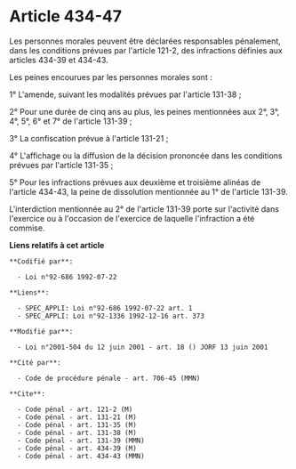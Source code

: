 # Article 434-47

Les personnes morales peuvent être déclarées responsables pénalement, dans les conditions prévues par l'article 121-2, des
infractions définies aux articles 434-39 et 434-43.

Les peines encourues par les personnes morales sont :

1° L'amende, suivant les modalités prévues par l'article 131-38 ;

2° Pour une durée de cinq ans au plus, les peines mentionnées aux 2°, 3°, 4°, 5°, 6° et 7° de l'article 131-39 ;

3° La confiscation prévue à l'article 131-21 ;

4° L'affichage ou la diffusion de la décision prononcée dans les conditions prévues par l'article 131-35 ;

5° Pour les infractions prévues aux deuxième et troisième alinéas de l'article 434-43, la peine de dissolution mentionnée au
1° de l'article 131-39.

L'interdiction mentionnée au 2° de l'article 131-39 porte sur l'activité dans l'exercice ou à l'occasion de l'exercice de
laquelle l'infraction a été commise.

**Liens relatifs à cet article**

	**Codifié par**:

	  - Loi n°92-686 1992-07-22

	**Liens**:

	  - SPEC_APPLI: Loi n°92-686 1992-07-22 art. 1
	  - SPEC_APPLI: Loi n°92-1336 1992-12-16 art. 373

	**Modifié par**:

	  - Loi n°2001-504 du 12 juin 2001 - art. 18 () JORF 13 juin 2001

	**Cité par**:

	  - Code de procédure pénale - art. 706-45 (MMN)

	**Cite**:

	  - Code pénal - art. 121-2 (M)
	  - Code pénal - art. 131-21 (M)
	  - Code pénal - art. 131-35 (M)
	  - Code pénal - art. 131-38 (M)
	  - Code pénal - art. 131-39 (MMN)
	  - Code pénal - art. 434-39 (M)
	  - Code pénal - art. 434-43 (MMN)

